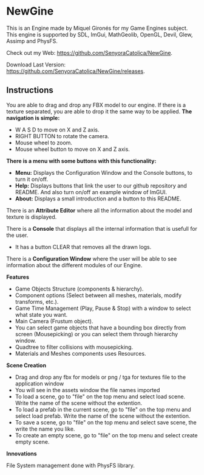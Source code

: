 # NewGine
This is an Engine made by Miquel Gironés for my Game Engines subject. 
This engine is supported by SDL, ImGui, MathGeolib, OpenGL, Devil, Glew, Assimp and PhysFS. 

Check out my Web: https://github.com/SenyoraCatolica/NewGine.

Download Last Version: https://github.com/SenyoraCatolica/NewGine/releases.

## Instructions

You are able to drag and drop any FBX model to our engine. If there is a texture separated, you are able to drop it the same way to be applied. 
**The navigation is simple:**
  - W A S D to move on X and Z axis. 
  - RIGHT BUTTON to rotate the camera. 
  - Mouse wheel to zoom.
  - Mouse wheel button to move on X and Z axis.

**There is a menu with some buttons with this functionality:**
 - **Menu:** Displays the Configuration Window and the Console buttons, to turn it on/off.
 - **Help:** Displays buttons that link the user to our github repository and README. And also turn on/off an example window of ImGUI.
 - **About:** Displays a small introduction and a button to this README. 
 
There is an **Attribute Editor** where all the information about the model and texture is displayed. 

There is a **Console** that displays all the internal information that is usefull for the user. 
 - It has a button CLEAR that removes all the drawn logs. 
 
There is a **Configuration Window** where the user will be able to see information about the different modules of our Engine. 

**Features**
 - Game Objects Structure (components & hierarchy).
 - Component options (Select between all meshes, materials, modify transforms, etc.).
 - Game Time Management (Play, Pause & Stop) with a window to select what state you want.
 - Main Camera (Frustum object).
 - You can select game objects that have a bounding box directly from screen (Mousepicking) or you can select them through hierarchy    window.
 - Quadtree to filter collisions with mousepicking.
 - Materials and Meshes components uses Resources.
 
 **Scene Creation**
 - Drag and drop any fbx for models or png / tga for textures file to the application window
 - You will see in the assets window the file names imported
 - To load a scene, go to "file" on the top menu and select load scene. Write the name of the scene without the extention.
 - To load a prefab in the current scene, go to "file" on the top menu and select load prefab. Write the name of the scene without the extention.
 - To save a scene, go to "file" on the top menu and select save scene, the write the name you like.
 - To create an empty scene, go to "file" on the top menu and select create empty scene.
 
 **Innovations**
 
 File System management done with PhysFS library.

